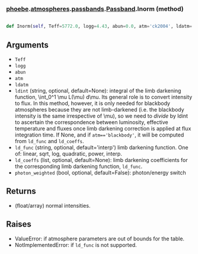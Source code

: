 ### [phoebe](phoebe.md).[atmospheres](phoebe.atmospheres.md).[passbands](phoebe.atmospheres.passbands.md).[Passband](phoebe.atmospheres.passbands.Passband.md).Inorm (method)


```py

def Inorm(self, Teff=5772.0, logg=4.43, abun=0.0, atm='ck2004', ldatm='ck2004', ldint=None, ld_func='interp', ld_coeffs=None, photon_weighted=False)

```



Arguments
----------
* `Teff`
* `logg`
* `abun`
* `atm`
* `ldatm`
* `ldint` (string, optional, default=None): integral of the limb
    darkening function, \int_0^1 \mu L(\mu) d\mu. Its general role is to
    convert intensity to flux. In this method, however, it is only needed
    for blackbody atmospheres because they are not limb-darkened (i.e.
    the blackbody intensity is the same irrespective of \mu), so we need
    to *divide* by ldint to ascertain the correspondence between
    luminosity, effective temperature and fluxes once limb darkening
    correction is applied at flux integration time. If None, and if
    `atm=='blackbody'`, it will be computed from `ld_func` and
    `ld_coeffs`.
* `ld_func` (string, optional, default='interp') limb darkening
    function.  One of: linear, sqrt, log, quadratic, power, interp.
* `ld_coeffs` (list, optional, default=None): limb darkening coefficients
    for the corresponding limb darkening function, `ld_func`.
* `photon_weighted` (bool, optional, default=False): photon/energy switch

Returns
----------
* (float/array) normal intensities.


Raises
----------
* ValueError: if atmosphere parameters are out of bounds for the table.
* NotImplementedError: if `ld_func` is not supported.


